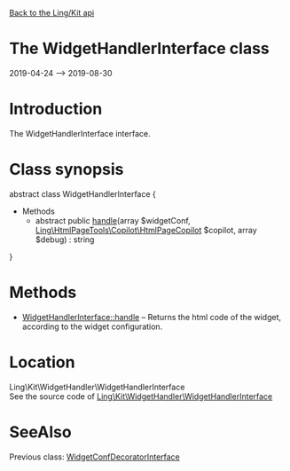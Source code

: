 [Back to the Ling/Kit api](https://github.com/lingtalfi/Kit/blob/master/doc/api/Ling/Kit.md)



The WidgetHandlerInterface class
================
2019-04-24 --> 2019-08-30






Introduction
============

The WidgetHandlerInterface interface.



Class synopsis
==============


abstract class <span class="pl-k">WidgetHandlerInterface</span>  {

- Methods
    - abstract public [handle](https://github.com/lingtalfi/Kit/blob/master/doc/api/Ling/Kit/WidgetHandler/WidgetHandlerInterface/handle.md)(array $widgetConf, [Ling\HtmlPageTools\Copilot\HtmlPageCopilot](https://github.com/lingtalfi/HtmlPageTools/blob/master/doc/api/Ling/HtmlPageTools/Copilot/HtmlPageCopilot.md) $copilot, array $debug) : string

}






Methods
==============

- [WidgetHandlerInterface::handle](https://github.com/lingtalfi/Kit/blob/master/doc/api/Ling/Kit/WidgetHandler/WidgetHandlerInterface/handle.md) &ndash; Returns the html code of the widget, according to the widget configuration.





Location
=============
Ling\Kit\WidgetHandler\WidgetHandlerInterface<br>
See the source code of [Ling\Kit\WidgetHandler\WidgetHandlerInterface](https://github.com/lingtalfi/Kit/blob/master/WidgetHandler/WidgetHandlerInterface.php)



SeeAlso
==============
Previous class: [WidgetConfDecoratorInterface](https://github.com/lingtalfi/Kit/blob/master/doc/api/Ling/Kit/WidgetConfDecorator/WidgetConfDecoratorInterface.md)<br>
